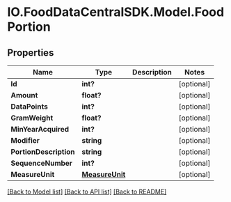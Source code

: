 # IO.FoodDataCentralSDK.Model.FoodPortion
## Properties

Name | Type | Description | Notes
------------ | ------------- | ------------- | -------------
**Id** | **int?** |  | [optional] 
**Amount** | **float?** |  | [optional] 
**DataPoints** | **int?** |  | [optional] 
**GramWeight** | **float?** |  | [optional] 
**MinYearAcquired** | **int?** |  | [optional] 
**Modifier** | **string** |  | [optional] 
**PortionDescription** | **string** |  | [optional] 
**SequenceNumber** | **int?** |  | [optional] 
**MeasureUnit** | [**MeasureUnit**](MeasureUnit.md) |  | [optional] 

[[Back to Model list]](../README.md#documentation-for-models) [[Back to API list]](../README.md#documentation-for-api-endpoints) [[Back to README]](../README.md)


